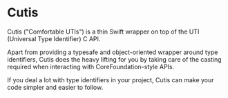 # Cutis

Cutis ("Comfortable UTIs") is a thin Swift wrapper on top of the UTI (Universal Type Identifier) C API.

Apart from providing a typesafe and object-oriented wrapper around type identifiers, Cutis does the heavy lifting for you by taking care of the casting required when interacting with CoreFoundation-style APIs.

If you deal a lot with type identifiers in your project, Cutis can make your code simpler and easier to follow.